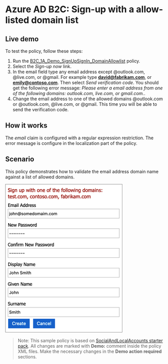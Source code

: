 # Azure AD B2C: Sign-up with a allow-listed domain list

## Live demo

To test the policy, follow these steps:

1. Run the [B2C_1A_Demo_SignUpSignIn_DomainAllowlist](https://b2clivedemo.b2clogin.com/b2clivedemo.onmicrosoft.com/B2C_1A_Demo_SignUpSignIn_DomainAllowlist/oauth2/v2.0/authorize?client_id=cfaf887b-a9db-4b44-ac47-5efff4e2902c&nonce=defaultNonce&redirect_uri=https://jwt.ms&scope=openid&response_type=id_token&prompt=login) policy.
1. Select the *Sign-up now* link.
1. In the email field type any email address except @outlook.com, @live.com, or @gmail. For example type **david@fabrikam.com**, or **emily@contoso.com**. Then select *Send verification code*. You should get the following error message: *Please enter a email address from one of the following domains: outlook.com, live.com, or gmail.com.*.
1. Change the email address to one of the allowed domains @outlook.com or @outlook.com, @live.com, or @gmail. This time you will be able to send the verification code.

## How it works

The *email* claim is configured with a regular expression restriction. The error message is configure in the localization part of the policy.

## Scenario

This policy demonstrates how to validate the email address domain name against a list of allowed domains.

![Screenshot shows the allowed domain list](media/user-flow.png)

> Note:  This sample policy is based on [SocialAndLocalAccounts starter pack](https://github.com/Azure-Samples/active-directory-b2c-custom-policy-starterpack/tree/master/SocialAndLocalAccounts). All changes are marked with **Demo:** comment inside the policy XML files. Make the necessary changes in the **Demo action required** sections.
